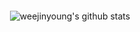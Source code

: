 <h2 align="center"></h2><br/>

<div align="center">
  
![weejinyoung's github stats](https://github-readme-stats-git-masterrstaa-rickstaa.vercel.app/api?username=weejinyoung&show_icons=true&theme=highcontrast)  

</div>
  
